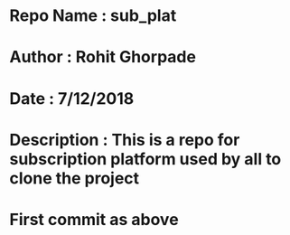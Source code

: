# Repo Name     : sub_plat
# Author        : Rohit Ghorpade 
# Date          :  7/12/2018
# Description   : This is a repo for subscription platform used by all to clone the project
# First commit as above
